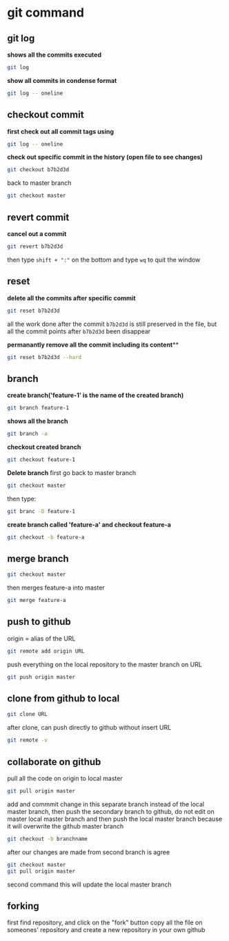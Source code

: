 # git command

##  git log
**shows all the commits executed**
```bash
git log
```
**show all commits in condense format**
```bash
git log -- oneline 
```



## checkout commit
**first check out all commit tags using**
```bash
git log -- oneline 
```
**check out specific commit in the history (open file to see changes)**
```bash
git checkout b7b2d3d
```
back to master branch
```bash
git checkout master
```


## revert commit 
**cancel out a commit**
```bash
git revert b7b2d3d
```
then type `shift + ":"` on the bottom and type `wq` to quit the window

## reset 
**delete all the commits after specific commit**
```bash
git reset b7b2d3d
```
all the work done after the commit `b7b2d3d` is still preserved in the 
file, but all the commit points after `b7b2d3d` been disappear

**permanantly remove all the commit including its content****
```bash
git reset b7b2d3d --hard
```

## branch
**create branch('feature-1' is the name of the created branch)**
```bash
git branch feature-1
```
**shows all the branch**
```bash
git branch -a
```
**checkout created branch**
```bash
git checkout feature-1
```
**Delete branch**
first go back to master branch
```bash
git checkout master
```
then type:
```bash
git branc -D feature-1
```
**create branch called 'feature-a' and checkout feature-a**
```bash
git checkout -b feature-a
```
 ## merge branch
```bash
git checkout master
```
then merges feature-a into master
```bash
git merge feature-a
```

## push to github 
origin = alias of the URL
```bash
git remote add origin URL
```
push everything on the local repository to the master branch on URL
```bash
git push origin master
```

## clone from github to local
```bash
git clone URL
```
after clone, can push directly to github without insert URL
```bash
git remote -v
```
## collaborate on github
pull all the code on origin to local master
```bash
git pull origin master
```
add and commmit change in this separate branch instead of the local master branch, then push the secondary branch to github, do not edit on master local master branch and then push the local master branch because it will overwrite the github master branch

```bash
git checkout -b branchname
```
after our changes are made from second branch is agree 

```bash
git checkout master
git pull origin master
```
second command this will update the local master branch


## forking 
first find repository, and click on the "fork" button copy all the file on someones' repository and create a new repository in your own github



